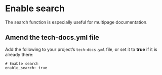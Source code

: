 # Enable search

The search function is especially useful for multipage documentation.

## Amend the tech-docs.yml file

Add the following to your project’s `tech-docs.yml` file, or set it to __true__ if it is already there:

```
# Enable search
enable_search: true
```
